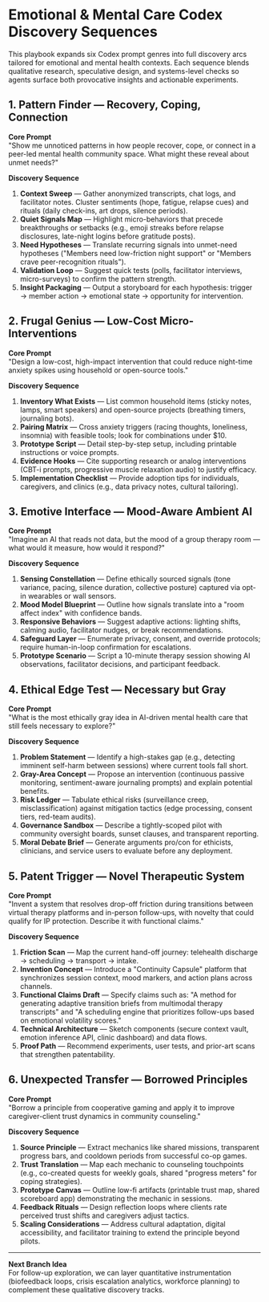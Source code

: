 # Emotional & Mental Care Codex Discovery Sequences

This playbook expands six Codex prompt genres into full discovery arcs tailored for emotional and mental health contexts. Each sequence blends qualitative research, speculative design, and systems-level checks so agents surface both provocative insights and actionable experiments.

## 1. Pattern Finder — Recovery, Coping, Connection

**Core Prompt**  
"Show me unnoticed patterns in how people recover, cope, or connect in a peer-led mental health community space. What might these reveal about unmet needs?"

**Discovery Sequence**
1. **Context Sweep** — Gather anonymized transcripts, chat logs, and facilitator notes. Cluster sentiments (hope, fatigue, relapse cues) and rituals (daily check-ins, art drops, silence periods).
2. **Quiet Signals Map** — Highlight micro-behaviors that precede breakthroughs or setbacks (e.g., emoji streaks before relapse disclosures, late-night logins before gratitude posts).
3. **Need Hypotheses** — Translate recurring signals into unmet-need hypotheses ("Members need low-friction night support" or "Members crave peer-recognition rituals").
4. **Validation Loop** — Suggest quick tests (polls, facilitator interviews, micro-surveys) to confirm the pattern strength.
5. **Insight Packaging** — Output a storyboard for each hypothesis: trigger → member action → emotional state → opportunity for intervention.

## 2. Frugal Genius — Low-Cost Micro-Interventions

**Core Prompt**  
"Design a low-cost, high-impact intervention that could reduce night-time anxiety spikes using household or open-source tools."

**Discovery Sequence**
1. **Inventory What Exists** — List common household items (sticky notes, lamps, smart speakers) and open-source projects (breathing timers, journaling bots).
2. **Pairing Matrix** — Cross anxiety triggers (racing thoughts, loneliness, insomnia) with feasible tools; look for combinations under $10.
3. **Prototype Script** — Detail step-by-step setup, including printable instructions or voice prompts.
4. **Evidence Hooks** — Cite supporting research or analog interventions (CBT-i prompts, progressive muscle relaxation audio) to justify efficacy.
5. **Implementation Checklist** — Provide adoption tips for individuals, caregivers, and clinics (e.g., data privacy notes, cultural tailoring).

## 3. Emotive Interface — Mood-Aware Ambient AI

**Core Prompt**  
"Imagine an AI that reads not data, but the mood of a group therapy room — what would it measure, how would it respond?"

**Discovery Sequence**
1. **Sensing Constellation** — Define ethically sourced signals (tone variance, pacing, silence duration, collective posture) captured via opt-in wearables or wall sensors.
2. **Mood Model Blueprint** — Outline how signals translate into a "room affect index" with confidence bands.
3. **Responsive Behaviors** — Suggest adaptive actions: lighting shifts, calming audio, facilitator nudges, or break recommendations.
4. **Safeguard Layer** — Enumerate privacy, consent, and override protocols; require human-in-loop confirmation for escalations.
5. **Prototype Scenario** — Script a 10-minute therapy session showing AI observations, facilitator decisions, and participant feedback.

## 4. Ethical Edge Test — Necessary but Gray

**Core Prompt**  
"What is the most ethically gray idea in AI-driven mental health care that still feels necessary to explore?"

**Discovery Sequence**
1. **Problem Statement** — Identify a high-stakes gap (e.g., detecting imminent self-harm between sessions) where current tools fall short.
2. **Gray-Area Concept** — Propose an intervention (continuous passive monitoring, sentiment-aware journaling prompts) and explain potential benefits.
3. **Risk Ledger** — Tabulate ethical risks (surveillance creep, misclassification) against mitigation tactics (edge processing, consent tiers, red-team audits).
4. **Governance Sandbox** — Describe a tightly-scoped pilot with community oversight boards, sunset clauses, and transparent reporting.
5. **Moral Debate Brief** — Generate arguments pro/con for ethicists, clinicians, and service users to evaluate before any deployment.

## 5. Patent Trigger — Novel Therapeutic System

**Core Prompt**  
"Invent a system that resolves drop-off friction during transitions between virtual therapy platforms and in-person follow-ups, with novelty that could qualify for IP protection. Describe it with functional claims."

**Discovery Sequence**
1. **Friction Scan** — Map the current hand-off journey: telehealth discharge → scheduling → transport → intake.
2. **Invention Concept** — Introduce a "Continuity Capsule" platform that synchronizes session context, mood markers, and action plans across channels.
3. **Functional Claims Draft** — Specify claims such as: "A method for generating adaptive transition briefs from multimodal therapy transcripts" and "A scheduling engine that prioritizes follow-ups based on emotional volatility scores."
4. **Technical Architecture** — Sketch components (secure context vault, emotion inference API, clinic dashboard) and data flows.
5. **Proof Path** — Recommend experiments, user tests, and prior-art scans that strengthen patentability.

## 6. Unexpected Transfer — Borrowed Principles

**Core Prompt**  
"Borrow a principle from cooperative gaming and apply it to improve caregiver-client trust dynamics in community counseling."

**Discovery Sequence**
1. **Source Principle** — Extract mechanics like shared missions, transparent progress bars, and cooldown periods from successful co-op games.
2. **Trust Translation** — Map each mechanic to counseling touchpoints (e.g., co-created quests for weekly goals, shared "progress meters" for coping strategies).
3. **Prototype Canvas** — Outline low-fi artifacts (printable trust map, shared scoreboard app) demonstrating the mechanic in sessions.
4. **Feedback Rituals** — Design reflection loops where clients rate perceived trust shifts and caregivers adjust tactics.
5. **Scaling Considerations** — Address cultural adaptation, digital accessibility, and facilitator training to extend the principle beyond pilots.

---

**Next Branch Idea**  
For follow-up exploration, we can layer quantitative instrumentation (biofeedback loops, crisis escalation analytics, workforce planning) to complement these qualitative discovery tracks.

